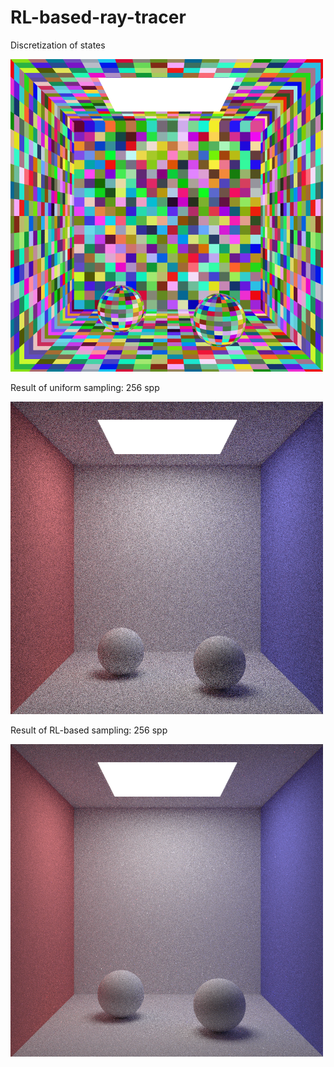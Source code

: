 # RL-based-ray-tracer

Discretization of states 

![](/scene-rl-based/img2.png)

Result of uniform sampling: 256 spp 

![](/scene-uniform/img.png)

Result of RL-based sampling: 256 spp

![](/scene-rl-based/img.png)
